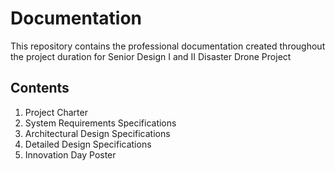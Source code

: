 # Documentation
This repository contains the professional documentation created throughout the project duration for Senior Design I and II Disaster Drone Project

## Contents

1. Project Charter
2. System Requirements Specifications
3. Architectural Design Specifications
4. Detailed Design Specifications
5. Innovation Day Poster


